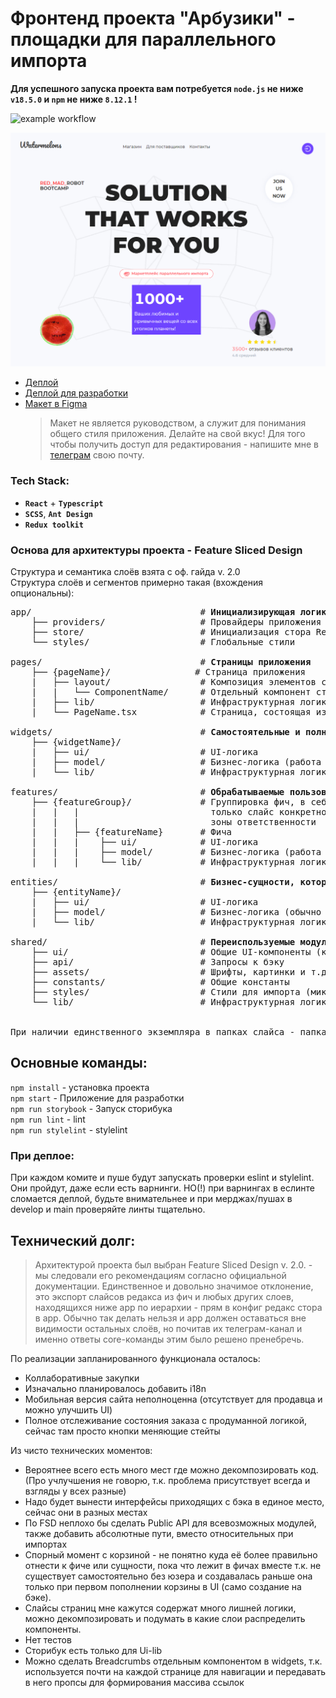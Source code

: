 # Фронтенд проекта "Арбузики" - площадки для параллельного импорта

<strong>Для успешного запуска проекта вам потребуется `node.js` не ниже `v18.5.0` и `npm` не ниже `8.12.1` !</strong>

![example workflow](https://github.com/klimetzc/watermelons/actions/workflows/github-actions.yml/badge.svg)

![hero](./src/shared/assets/images/forMarkdown.png)

- [Деплой](https://watermelons-rmr.netlify.app)
- [Деплой для разработки](https://develop--watermelons-rmr.netlify.app)
- [Макет в Figma](https://www.figma.com/file/4VxqFExw7rSdNK6HXFLe64/Watermelons?node-id=443%3A134)
  > Макет не является руководством, а служит для понимания общего стиля приложения. Делайте на свой вкус! Для того чтобы получить доступ для редактирования - напишите мне в [телеграм](t.me/klimetzc) свою почту.

### Tech Stack:

- **`React`** + **`Typescript`**
- **`SCSS`**, **`Ant Design`**
- **`Redux toolkit`**

### Основа для архитектуры проекта - **Feature Sliced Design**

Структура и семантика слоёв взята с оф. гайда v. 2.0  
Структура слоёв и сегментов примерно такая (вхождения опциональны):

<pre>
app/                                # <b>Инициализирующая логика приложения</b>
    ├── providers/                  # Провайдеры приложения (Store, BrowserRouter...)
    ├── store/                      # Инициализация стора Redux
    └── styles/                     # Глобальные стили 

pages/                              # <b>Страницы приложения</b>
    ├── {pageName}/                # Страница приложения
    |   ├── layout/                 # Композиция элементов страницы (список сущностей etc)
    |   |   └── ComponentName/      # Отдельный компонент страницы
    |   ├── lib/                    # Инфраструктурная логика (utils/helpers/types/hooks)
    |   └── PageName.tsx            # Страница, состоящая из layouts

widgets/                            # <b>Самостоятельные и полноценные блоки для страниц</b>
    ├── {widgetName}/
    |   ├── ui/                     # UI-логика
    |   ├── model/                  # Бизнес-логика (работа со стором)
    |   └── lib/                    # Инфраструктурная логика (utils/helpers/types/hooks)

features/                           # <b>Обрабатываемые пользовательские сценарии</b>
    ├── {featureGroup}/             # Группировка фич, в себе может содержать 
    |   |   |                         только слайс конкретной фичи. Нужен для обозначения
    |   |   |                         зоны ответственности
    |   |   ├── {featureName}       # Фича
    |   |   |    ├── ui/            # UI-логика
    |   |   |    ├── model/         # Бизнес-логика (работа со стором)
    |   |   |    └── lib/           # Инфраструктурная логика (utils/helpers/types)

entities/                           # <b>Бизнес-сущности, которыми оперирует предметная область</b>
    ├── {entityName}/
    |   ├── ui/                     # UI-логика
    |   ├── model/                  # Бизнес-логика (обычно работа со стейт-менеджером)
    |   └── lib/                    # Инфраструктурная логика (utils/helpers/types)

shared/                             # <b>Переиспользуемые модули, без привязки к бизнес-логике</b>
    ├── ui/                         # Общие UI-компоненты (кнопки, инпуты и т.д.)
    ├── api/                        # Запросы к бэку
    ├── assets/                     # Шрифты, картинки и т.д.
    ├── constants/                  # Общие константы
    ├── styles/                     # Стили для импорта (миксины, переменные)
    └── lib/                        # Инфраструктурная логика (utils/helpers/types)


При наличии единственного экземпляра в папках слайса - папка обычно опускается.       
</pre>

## Основные команды:

`npm install` - установка проекта  
`npm start` - Приложение для разработки  
`npm run storybook` - Запуск сторибука  
`npm run lint` - lint  
`npm run stylelint` - stylelint

### При деплое:

При каждом комите и пуше будут запускать проверки eslint и stylelint. Они пройдут, даже если есть варнинги. НО(!) при варнингах в еслинте сломается деплой, будьте внимательнее и при мерджах/пушах в develop и main проверяйте линты тщательно.

## Технический долг:

> Архитектурой проекта был выбран Feature Sliced Design v. 2.0. - мы следовали его рекомендациям согласно официальной документации. Единственное и довольно значимое отклонение, это экспорт слайсов редакса из фич и любых других слоев, находящихся ниже app по иерархии - прям в конфиг редакс стора в app. Обычно так делать нельзя и app должен оставаться вне видимости остальных слоёв, но почитав их телеграм-канал и именно ответы core-команды этим было решено пренебречь.

По реализации запланированного функционала осталось:

- Коллаборативные закупки
- Изначально планировалось добавить i18n
- Мобильная версия сайта неполноценна (отсутствует для продавца и можно улучшить UI)
- Полное отслеживание состояния заказа с продуманной логикой, сейчас там просто кнопки меняющие стейты

Из чисто технических моментов:

- Вероятнее всего есть много мест где можно декомпозировать код. (Про учлучшения не говорю, т.к. проблема присутствует всегда и взгляды у всех разные)
- Надо будет вынести интерфейсы приходящих с бэка в единое место, сейчас они в разных местах
- По FSD неплохо бы сделать Public API для всевозможных модулей, также добавить абсолютные пути, вместо относительных при импортах
- Спорный момент с корзиной - не понятно куда её более правильно отнести к фиче или сущности, пока что лежит в фичах вместе т.к. не существует самостоятельно без юзера и создавалась раньше она только при первом пополнении корзины в UI (само создание на бэке).
- Слайсы страниц мне кажутся содержат много лишней логики, можно декомпозировать и подумать в какие слои распределить компоненты.
- Нет тестов
- Сторибук есть только для Ui-lib
- Можно сделать Breadcrumbs отдельным компонентом в widgets, т.к. используется почти на каждой странице для навигации и передавать в него пропсы для формирования массива ссылок
